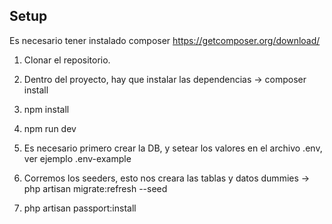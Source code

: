 ## Setup

Es necesario tener instalado composer
https://getcomposer.org/download/


1. Clonar el repositorio.
2. Dentro del proyecto, hay que instalar las dependencias
-> composer install
3. npm install
4. npm run dev
5. Es necesario primero crear la DB, y setear los valores en el archivo .env, ver ejemplo .env-example
6. Corremos los seeders, esto nos creara las tablas y datos dummies 
-> php artisan migrate:refresh --seed

7. php artisan passport:install
